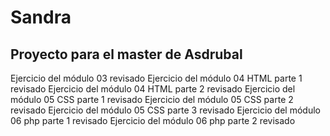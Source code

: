 # Sandra
## Proyecto para el master de Asdrubal

Ejercicio del módulo 03 revisado
Ejercicio del módulo 04 HTML parte 1 revisado
Ejercicio del módulo 04 HTML parte 2 revisado
Ejercicio del módulo 05 CSS parte 1 revisado
Ejercicio del módulo 05 CSS parte 2 revisado
Ejercicio del módulo 05 CSS parte 3 revisado
Ejercicio del módulo 06 php parte 1 revisado
Ejercicio del módulo 06 php parte 2 revisado

